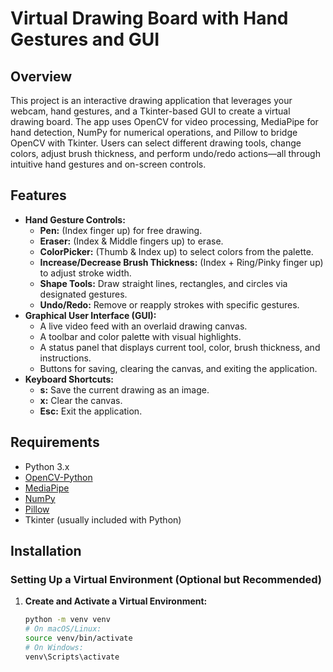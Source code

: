 # Virtual Drawing Board with Hand Gestures and GUI

## Overview
This project is an interactive drawing application that leverages your webcam, hand gestures, and a Tkinter-based GUI to create a virtual drawing board. The app uses OpenCV for video processing, MediaPipe for hand detection, NumPy for numerical operations, and Pillow to bridge OpenCV with Tkinter. Users can select different drawing tools, change colors, adjust brush thickness, and perform undo/redo actions—all through intuitive hand gestures and on-screen controls.

## Features
- **Hand Gesture Controls:**
  - **Pen:** (Index finger up) for free drawing.
  - **Eraser:** (Index & Middle fingers up) to erase.
  - **ColorPicker:** (Thumb & Index up) to select colors from the palette.
  - **Increase/Decrease Brush Thickness:** (Index + Ring/Pinky finger up) to adjust stroke width.
  - **Shape Tools:** Draw straight lines, rectangles, and circles via designated gestures.
  - **Undo/Redo:** Remove or reapply strokes with specific gestures.
- **Graphical User Interface (GUI):**
  - A live video feed with an overlaid drawing canvas.
  - A toolbar and color palette with visual highlights.
  - A status panel that displays current tool, color, brush thickness, and instructions.
  - Buttons for saving, clearing the canvas, and exiting the application.
- **Keyboard Shortcuts:**
  - **s:** Save the current drawing as an image.
  - **x:** Clear the canvas.
  - **Esc:** Exit the application.

## Requirements
- Python 3.x
- [OpenCV-Python](https://pypi.org/project/opencv-python/)
- [MediaPipe](https://pypi.org/project/mediapipe/)
- [NumPy](https://pypi.org/project/numpy/)
- [Pillow](https://pypi.org/project/Pillow/)
- Tkinter (usually included with Python)

## Installation

### Setting Up a Virtual Environment (Optional but Recommended)
1. **Create and Activate a Virtual Environment:**
   ```bash
   python -m venv venv
   # On macOS/Linux:
   source venv/bin/activate
   # On Windows:
   venv\Scripts\activate
